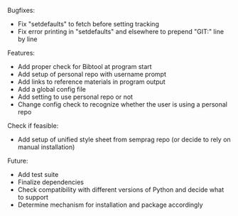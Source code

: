 Bugfixes:
* Fix "setdefaults" to fetch before setting tracking
* Fix error printing in "setdefaults" and elsewhere to prepend "GIT:" line by line

Features:
* Add proper check for Bibtool at program start
* Add setup of personal repo with username prompt
* Add links to reference materials in program output
* Add a global config file
* Add setting to use personal repo or not
* Change config check to recognize whether the user is using a personal repo

Check if feasible:
* Add setup of unified style sheet from semprag repo (or decide to rely on manual installation)

Future:
* Add test suite
* Finalize dependencies
* Check compatibility with different versions of Python and decide what to support
* Determine mechanism for installation and package accordingly
